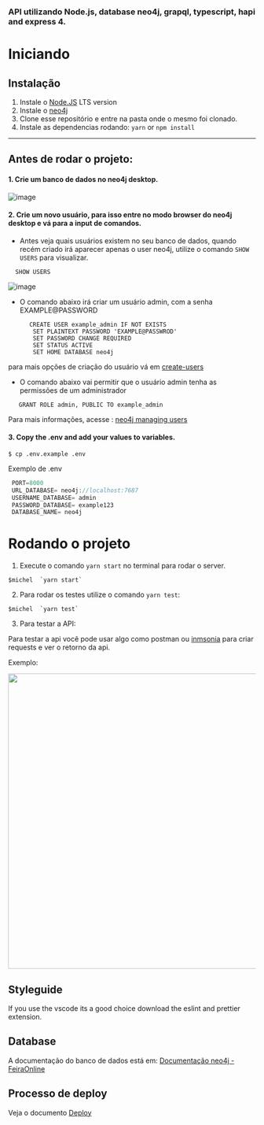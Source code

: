 
### API utilizando Node.js, database neo4j, grapql, typescript, hapi and express 4.

# Iniciando

## Instalação

1. Instale o [Node.JS](https://nodejs.org/en/) LTS version
2. Instale o [neo4j](https://neo4j.com/download/)
3. Clone esse repositório e entre na pasta onde o mesmo foi clonado.
4. Instale as dependencias rodando: `yarn` or `npm install`

--- 

## Antes de rodar o projeto:

#### 1. Crie um banco de dados no neo4j desktop.

![image](https://user-images.githubusercontent.com/37683337/152645762-4fa8c827-ca16-48ec-8584-97c6aec1fdea.png)


#### 2. Crie um novo usuário, para isso entre no modo browser do neo4j desktop e vá para a input de comandos. 

 - Antes veja quais usuários existem no seu banco de dados, quando recém criado irá aparecer apenas o user neo4j, utilize o comando `SHOW USERS` para visualizar.

```cypher 
  SHOW USERS
```

![image](https://user-images.githubusercontent.com/37683337/152645892-ddf695af-3556-4568-bd6a-eaca539ef5bc.png)



- O comando abaixo irá criar um usuário admin, com a senha EXAMPLE@PASSWORD

```cypher
      CREATE USER example_admin IF NOT EXISTS
       SET PLAINTEXT PASSWORD 'EXAMPLE@PASSWROD'
       SET PASSWORD CHANGE REQUIRED
       SET STATUS ACTIVE
       SET HOME DATABASE neo4j 
```

para mais opções de criação do usuário vá em [create-users](https://neo4j.com/docs/cypher-manual/current/access-control/manage-users/#:~:text=in%20Listing%20privileges.-,4.%20Creating%20users,-Users%20can%20be)


- O comando abaixo vai permitir que o usuário admin tenha as permissões de um administrador

```cypher
   GRANT ROLE admin, PUBLIC TO example_admin
```


Para mais informações, acesse : [neo4j managing users](https://neo4j.com/docs/cypher-manual/current/access-control/manage-users/)



####  3. Copy the .env and add your values to variables.

   `$ cp .env.example .env`

Exemplo de .env 

```javascript
 PORT=8000
 URL_DATABASE= neo4j://localhost:7687
 USERNAME_DATABASE= admin
 PASSWORD_DATABASE= example123
 DATABASE_NAME= neo4j
```



# Rodando o projeto

1. Execute o comando `yarn start` no terminal para rodar o server.
 ```shell
 $michel  `yarn start`
```

2. Para rodar os testes utilize o comando `yarn test`:

 ```shell
 $michel  `yarn test`
```

3. Para testar a API:

Para testar a api você pode usar algo como postman ou [inmsonia](https://insomnia.rest/download) para criar requests e ver o retorno da api.

Exemplo:  

<img src="https://i.ibb.co/Bfj8crN/Captura-de-Tela-2021-12-12-a-s-15-20-28.png" width="600">


## Styleguide

If you use the vscode its a good choice download the eslint and prettier extension.

## Database

A documentação do banco de dados está em: [Documentação neo4j - FeiraOnline](https://github.com/Michelalmeidasilva/api-neo4j-typescript-template/blob/feat/neo4j/doc-neo4j-pt.md)

## Processo de deploy 

Veja o documento  [Deploy](https://github.com/Michelalmeidasilva/api-neo4j-typescript-template/blob/master/deploy-instructions.md)
